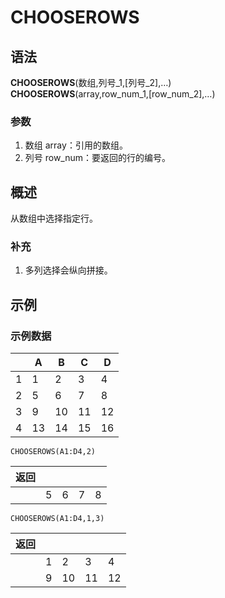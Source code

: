 # CHOOSEROWS

## 语法

**CHOOSEROWS**(数组,列号\_1,[列号_2],…)  
**CHOOSEROWS**(array,row_num_1,[row_num_2],…)

### 参数

1. 数组 array：引用的数组。
2. 列号 row_num：要返回的行的编号。

## 概述

从数组中选择指定行。

### 补充

1. 多列选择会纵向拼接。

## 示例

### 示例数据

|     | A   | B   | C   | D   |
| --- | --- | --- | --- | --- |
| 1   | 1   | 2   | 3   | 4   |
| 2   | 5   | 6   | 7   | 8   |
| 3   | 9   | 10  | 11  | 12  |
| 4   | 13  | 14  | 15  | 16  |

```excel
CHOOSEROWS(A1:D4,2)
```

| 返回 |     |     |     |     |
| ---- | --- | --- | --- | --- |
|      | 5   | 6   | 7   | 8   |

```excel
CHOOSEROWS(A1:D4,1,3)
```

| 返回 |     |     |     |     |
| ---- | --- | --- | --- | --- |
|      | 1   | 2   | 3   | 4   |
|      | 9   | 10  | 11  | 12  |
